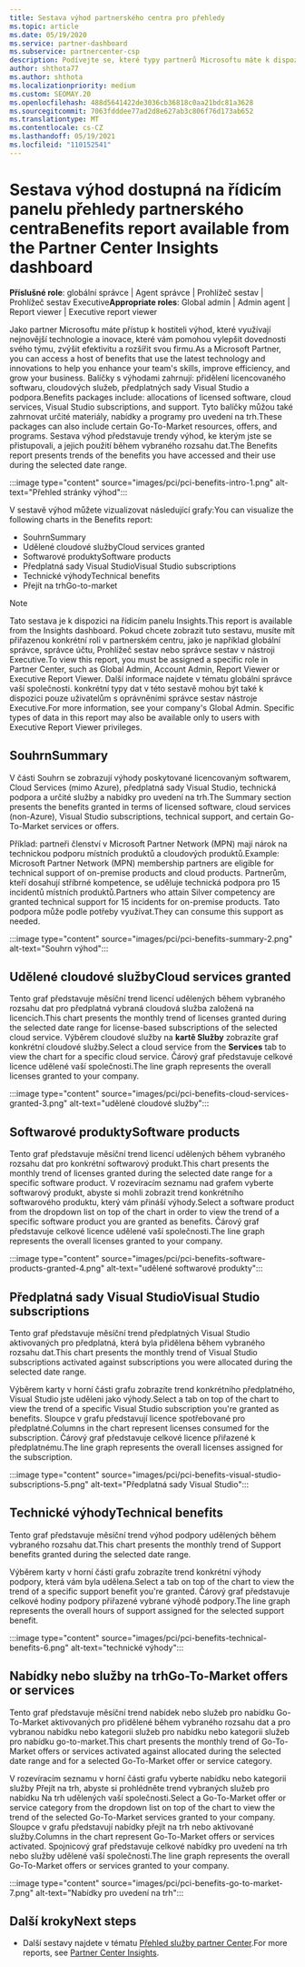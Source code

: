 ```yaml
---
title: Sestava výhod partnerského centra pro přehledy
ms.topic: article
ms.date: 05/19/2020
ms.service: partner-dashboard
ms.subservice: partnercenter-csp
description: Podívejte se, které typy partnerů Microsoftu máte k dispozici, abyste mohli lépe rozšiřovat vaše podnikání, zlepšovat efektivitu a zvyšovat dovednosti svého týmu.
author: shthota77
ms.author: shthota
ms.localizationpriority: medium
ms.custom: SEOMAY.20
ms.openlocfilehash: 488d5641422de3036cb36818c0aa21bdc81a3628
ms.sourcegitcommit: 7063fdddee77ad2d8e627ab3c806f76d173ab652
ms.translationtype: MT
ms.contentlocale: cs-CZ
ms.lasthandoff: 05/19/2021
ms.locfileid: "110152541"
---
```

# <a name="benefits-report-available-from-the-partner-center-insights-dashboard"></a><span data-ttu-id="d0ac8-103">Sestava výhod dostupná na řídicím panelu přehledy partnerského centra</span><span class="sxs-lookup"><span data-stu-id="d0ac8-103">Benefits report available from the Partner Center Insights dashboard</span></span>

<span data-ttu-id="d0ac8-104">**Příslušné role**: globální správce | Agent správce | Prohlížeč sestav | Prohlížeč sestav Executive</span><span class="sxs-lookup"><span data-stu-id="d0ac8-104">**Appropriate roles**: Global admin | Admin agent | Report viewer | Executive report viewer</span></span>

<span data-ttu-id="d0ac8-105">Jako partner Microsoftu máte přístup k hostiteli výhod, které využívají nejnovější technologie a inovace, které vám pomohou vylepšit dovednosti svého týmu, zvýšit efektivitu a rozšířit svou firmu.</span><span class="sxs-lookup"><span data-stu-id="d0ac8-105">As a Microsoft Partner, you can access a host of benefits that use the latest technology and innovations to help you enhance your team's skills, improve efficiency, and grow your business.</span></span> <span data-ttu-id="d0ac8-106">Balíčky s výhodami zahrnují: přidělení licencovaného softwaru, cloudových služeb, předplatných sady Visual Studio a podpora.</span><span class="sxs-lookup"><span data-stu-id="d0ac8-106">Benefits packages include: allocations of licensed software, cloud services, Visual Studio subscriptions, and support.</span></span> <span data-ttu-id="d0ac8-107">Tyto balíčky můžou také zahrnovat určité materiály, nabídky a programy pro uvedení na trh.</span><span class="sxs-lookup"><span data-stu-id="d0ac8-107">These packages can also include certain Go-To-Market resources, offers, and programs.</span></span> <span data-ttu-id="d0ac8-108">Sestava výhod představuje trendy výhod, ke kterým jste se přistupovali, a jejich použití během vybraného rozsahu dat.</span><span class="sxs-lookup"><span data-stu-id="d0ac8-108">The Benefits report presents trends of the benefits you have accessed and their use during the selected date range.</span></span>

:::image type="content" source="images/pci/pci-benefits-intro-1.png" alt-text="Přehled stránky výhod":::

<span data-ttu-id="d0ac8-110">V sestavě výhod můžete vizualizovat následující grafy:</span><span class="sxs-lookup"><span data-stu-id="d0ac8-110">You can visualize the following charts in the Benefits report:</span></span>

- <span data-ttu-id="d0ac8-111">Souhrn</span><span class="sxs-lookup"><span data-stu-id="d0ac8-111">Summary</span></span>
- <span data-ttu-id="d0ac8-112">Udělené cloudové služby</span><span class="sxs-lookup"><span data-stu-id="d0ac8-112">Cloud services granted</span></span>
- <span data-ttu-id="d0ac8-113">Softwarové produkty</span><span class="sxs-lookup"><span data-stu-id="d0ac8-113">Software products</span></span>
- <span data-ttu-id="d0ac8-114">Předplatná sady Visual Studio</span><span class="sxs-lookup"><span data-stu-id="d0ac8-114">Visual Studio subscriptions</span></span>
- <span data-ttu-id="d0ac8-115">Technické výhody</span><span class="sxs-lookup"><span data-stu-id="d0ac8-115">Technical benefits</span></span>
- <span data-ttu-id="d0ac8-116">Přejít na trh</span><span class="sxs-lookup"><span data-stu-id="d0ac8-116">Go-to-market</span></span>

 > [!NOTE]
 > <span data-ttu-id="d0ac8-117">Tato sestava je k dispozici na řídicím panelu Insights.</span><span class="sxs-lookup"><span data-stu-id="d0ac8-117">This report is available from the Insights dashboard.</span></span> <span data-ttu-id="d0ac8-118">Pokud chcete zobrazit tuto sestavu, musíte mít přiřazenou konkrétní roli v partnerském centru, jako je například globální správce, správce účtu, Prohlížeč sestav nebo správce sestav v nástroji Executive.</span><span class="sxs-lookup"><span data-stu-id="d0ac8-118">To view this report, you must be assigned a specific role in Partner Center, such as Global Admin, Account Admin, Report Viewer or Executive Report Viewer.</span></span> <span data-ttu-id="d0ac8-119">Další informace najdete v tématu globální správce vaší společnosti. konkrétní typy dat v této sestavě mohou být také k dispozici pouze uživatelům s oprávněními správce sestav nástroje Executive.</span><span class="sxs-lookup"><span data-stu-id="d0ac8-119">For more information, see your company's Global Admin. Specific types of data in this report may also be available only to users with Executive Report Viewer privileges.</span></span>

## <a name="summary"></a><span data-ttu-id="d0ac8-120">Souhrn</span><span class="sxs-lookup"><span data-stu-id="d0ac8-120">Summary</span></span>

<span data-ttu-id="d0ac8-121">V části Souhrn se zobrazují výhody poskytované licencovaným softwarem, Cloud Services (mimo Azure), předplatná sady Visual Studio, technická podpora a určité služby a nabídky pro uvedení na trh.</span><span class="sxs-lookup"><span data-stu-id="d0ac8-121">The Summary section presents the benefits granted in terms of licensed software, cloud services (non-Azure), Visual Studio subscriptions, technical support, and certain Go-To-Market services or offers.</span></span>

<span data-ttu-id="d0ac8-122">Příklad: partneři členství v Microsoft Partner Network (MPN) mají nárok na technickou podporu místních produktů a cloudových produktů.</span><span class="sxs-lookup"><span data-stu-id="d0ac8-122">Example: Microsoft Partner Network (MPN) membership partners are eligible for technical support of on-premise products and cloud products.</span></span> <span data-ttu-id="d0ac8-123">Partnerům, kteří dosahují stříbrné kompetence, se uděluje technická podpora pro 15 incidentů místních produktů.</span><span class="sxs-lookup"><span data-stu-id="d0ac8-123">Partners who attain Silver competency are granted technical support for 15 incidents for on-premise products.</span></span> <span data-ttu-id="d0ac8-124">Tato podpora může podle potřeby využívat.</span><span class="sxs-lookup"><span data-stu-id="d0ac8-124">They can consume this support as needed.</span></span> 

:::image type="content" source="images/pci/pci-benefits-summary-2.png" alt-text="Souhrn výhod":::

## <a name="cloud-services-granted"></a><span data-ttu-id="d0ac8-126">Udělené cloudové služby</span><span class="sxs-lookup"><span data-stu-id="d0ac8-126">Cloud services granted</span></span>

<span data-ttu-id="d0ac8-127">Tento graf představuje měsíční trend licencí udělených během vybraného rozsahu dat pro předplatná vybraná cloudová služba založená na licencích.</span><span class="sxs-lookup"><span data-stu-id="d0ac8-127">This chart presents the monthly trend of licenses granted during the selected date range for license-based subscriptions of the selected cloud service.</span></span>
<span data-ttu-id="d0ac8-128">Výběrem cloudové služby na **kartě Služby** zobrazíte graf konkrétní cloudové služby.</span><span class="sxs-lookup"><span data-stu-id="d0ac8-128">Select a cloud service from the **Services** tab to view the chart for a specific cloud service.</span></span> <span data-ttu-id="d0ac8-129">Čárový graf představuje celkové licence udělené vaší společnosti.</span><span class="sxs-lookup"><span data-stu-id="d0ac8-129">The line graph represents the overall licenses granted to your company.</span></span>

:::image type="content" source="images/pci/pci-benefits-cloud-services-granted-3.png" alt-text="udělené cloudové služby":::

## <a name="software-products"></a><span data-ttu-id="d0ac8-131">Softwarové produkty</span><span class="sxs-lookup"><span data-stu-id="d0ac8-131">Software products</span></span>

<span data-ttu-id="d0ac8-132">Tento graf představuje měsíční trend licencí udělených během vybraného rozsahu dat pro konkrétní softwarový produkt.</span><span class="sxs-lookup"><span data-stu-id="d0ac8-132">This chart presents the monthly trend of licenses granted during the selected date range for a specific software product.</span></span> <span data-ttu-id="d0ac8-133">V rozevíracím seznamu nad grafem vyberte softwarový produkt, abyste si mohli zobrazit trend konkrétního softwarového produktu, který vám přináší výhody.</span><span class="sxs-lookup"><span data-stu-id="d0ac8-133">Select a software product from the dropdown list on top of the chart in order to view the trend of a specific software product you are granted as benefits.</span></span> <span data-ttu-id="d0ac8-134">Čárový graf představuje celkové licence udělené vaší společnosti.</span><span class="sxs-lookup"><span data-stu-id="d0ac8-134">The line graph represents the overall licenses granted to your company.</span></span>

:::image type="content" source="images/pci/pci-benefits-software-products-granted-4.png" alt-text="udělené softwarové produkty":::

## <a name="visual-studio-subscriptions"></a><span data-ttu-id="d0ac8-136">Předplatná sady Visual Studio</span><span class="sxs-lookup"><span data-stu-id="d0ac8-136">Visual Studio subscriptions</span></span>

<span data-ttu-id="d0ac8-137">Tento graf představuje měsíční trend předplatných Visual Studio aktivovaných pro předplatná, která byla přidělena během vybraného rozsahu dat.</span><span class="sxs-lookup"><span data-stu-id="d0ac8-137">This chart presents the monthly trend of Visual Studio subscriptions activated against subscriptions you were allocated during the selected date range.</span></span>

<span data-ttu-id="d0ac8-138">Výběrem karty v horní části grafu zobrazíte trend konkrétního předplatného, Visual Studio jste uděleni jako výhody.</span><span class="sxs-lookup"><span data-stu-id="d0ac8-138">Select a tab on top of the chart to view the trend of a specific Visual Studio subscription you're granted as benefits.</span></span> <span data-ttu-id="d0ac8-139">Sloupce v grafu představují licence spotřebované pro předplatné.</span><span class="sxs-lookup"><span data-stu-id="d0ac8-139">Columns in the chart represent licenses consumed for the subscription.</span></span> <span data-ttu-id="d0ac8-140">Čárový graf představuje celkové licence přiřazené k předplatnému.</span><span class="sxs-lookup"><span data-stu-id="d0ac8-140">The line graph represents the overall licenses assigned for the subscription.</span></span>

:::image type="content" source="images/pci/pci-benefits-visual-studio-subscriptions-5.png" alt-text="Předplatná sady Visual Studio":::

## <a name="technical-benefits"></a><span data-ttu-id="d0ac8-142">Technické výhody</span><span class="sxs-lookup"><span data-stu-id="d0ac8-142">Technical benefits</span></span>

<span data-ttu-id="d0ac8-143">Tento graf představuje měsíční trend výhod podpory udělených během vybraného rozsahu dat.</span><span class="sxs-lookup"><span data-stu-id="d0ac8-143">This chart presents the monthly trend of Support benefits granted during the selected date range.</span></span>

<span data-ttu-id="d0ac8-144">Výběrem karty v horní části grafu zobrazíte trend konkrétní výhody podpory, která vám byla udělena.</span><span class="sxs-lookup"><span data-stu-id="d0ac8-144">Select a tab on top of the chart to view the trend of a specific support benefit you're granted.</span></span> <span data-ttu-id="d0ac8-145">Čárový graf představuje celkové hodiny podpory přiřazené vybrané výhodě podpory.</span><span class="sxs-lookup"><span data-stu-id="d0ac8-145">The line graph represents the overall hours of support assigned for the selected support benefit.</span></span>

:::image type="content" source="images/pci/pci-benefits-technical-benefits-6.png" alt-text="technické výhody":::

## <a name="go-to-market-offers-or-services"></a><span data-ttu-id="d0ac8-147">Nabídky nebo služby na trh</span><span class="sxs-lookup"><span data-stu-id="d0ac8-147">Go-To-Market offers or services</span></span>

<span data-ttu-id="d0ac8-148">Tento graf představuje měsíční trend nabídek nebo služeb pro nabídku Go-To-Market aktivovaných pro přidělené během vybraného rozsahu dat a pro vybranou nabídku nebo kategorii služeb pro nabídku nebo kategorii služeb pro nabídku go-to-market.</span><span class="sxs-lookup"><span data-stu-id="d0ac8-148">This chart presents the monthly trend of Go-To-Market offers or services activated against allocated during the selected date range and for a selected Go-To-Market offer or service category.</span></span>

<span data-ttu-id="d0ac8-149">V rozevíracím seznamu v horní části grafu vyberte nabídku nebo kategorii služby Přejít na trh, abyste si prohlédněte trend vybraných služeb pro nabídku Na trh udělených vaší společnosti.</span><span class="sxs-lookup"><span data-stu-id="d0ac8-149">Select a Go-To-Market offer or service category from the dropdown list on top of the chart to view the trend of the selected Go-To-Market services granted to your company.</span></span> <span data-ttu-id="d0ac8-150">Sloupce v grafu představují nabídky přejít na trh nebo aktivované služby.</span><span class="sxs-lookup"><span data-stu-id="d0ac8-150">Columns in the chart represent Go-To-Market offers or services activated.</span></span> <span data-ttu-id="d0ac8-151">Spojnicový graf představuje celkové nabídky pro uvedení na trh nebo služby udělené vaší společnosti.</span><span class="sxs-lookup"><span data-stu-id="d0ac8-151">The line graph represents the overall Go-To-Market offers or services granted to your company.</span></span>

:::image type="content" source="images/pci/pci-benefits-go-to-market-7.png" alt-text="Nabídky pro uvedení na trh":::

## <a name="next-steps"></a><span data-ttu-id="d0ac8-153">Další kroky</span><span class="sxs-lookup"><span data-stu-id="d0ac8-153">Next steps</span></span>

- <span data-ttu-id="d0ac8-154">Další sestavy najdete v tématu [Přehled služby partner Center](partner-center-insights.md).</span><span class="sxs-lookup"><span data-stu-id="d0ac8-154">For more reports, see [Partner Center Insights](partner-center-insights.md).</span></span>
